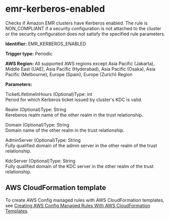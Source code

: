 # emr\-kerberos\-enabled<a name="emr-kerberos-enabled"></a>

Checks if Amazon EMR clusters have Kerberos enabled\. The rule is NON\_COMPLIANT if a security configuration is not attached to the cluster or the security configuration does not satisfy the specified rule parameters\.

**Identifier:** EMR\_KERBEROS\_ENABLED

**Trigger type:** Periodic

**AWS Region:** All supported AWS regions except Asia Pacific \(Jakarta\), Middle East \(UAE\), Asia Pacific \(Hyderabad\), Asia Pacific \(Osaka\), Asia Pacific \(Melbourne\), Europe \(Spain\), Europe \(Zurich\) Region

**Parameters:**

TicketLifetimeInHours \(Optional\)Type: int  
Period for which Kerberos ticket issued by cluster's KDC is valid\.

Realm \(Optional\)Type: String  
Kereberos realm name of the other realm in the trust relationship\.

Domain \(Optional\)Type: String  
Domain name of the other realm in the trust relationship\.

AdminServer \(Optional\)Type: String  
Fully qualified domain of the admin server in the other realm of the trust relationship\.

KdcServer \(Optional\)Type: String  
Fully qualified domain of the KDC server in the other realm of the trust relationship\.

## AWS CloudFormation template<a name="w2aac12c33c15b9d337c15"></a>

To create AWS Config managed rules with AWS CloudFormation templates, see [Creating AWS Config Managed Rules With AWS CloudFormation Templates](aws-config-managed-rules-cloudformation-templates.md)\.